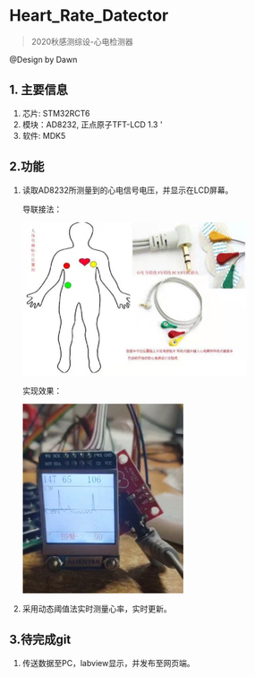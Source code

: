 # Heart_Rate_Datector

> 2020秋感测综设-心电检测器

@Design by Dawn

## 1. 主要信息

1. 芯片: STM32RCT6
2. 模块：AD8232,  正点原子TFT-LCD 1.3 '
3. 软件: MDK5 

## 2.功能


1. 读取AD8232所测量到的心电信号电压，并显示在LCD屏幕。

   导联接法：

   <img src="3.Image/导联接法.jpg" style="zoom:50%;" />

   实现效果：

   <img src="3.Image/心电图显示效果.jpg" style="zoom: 33%;" />

2. 采用动态阈值法实时测量心率，实时更新。

## 3.待完成git

1. 传送数据至PC，labview显示，并发布至网页端。

